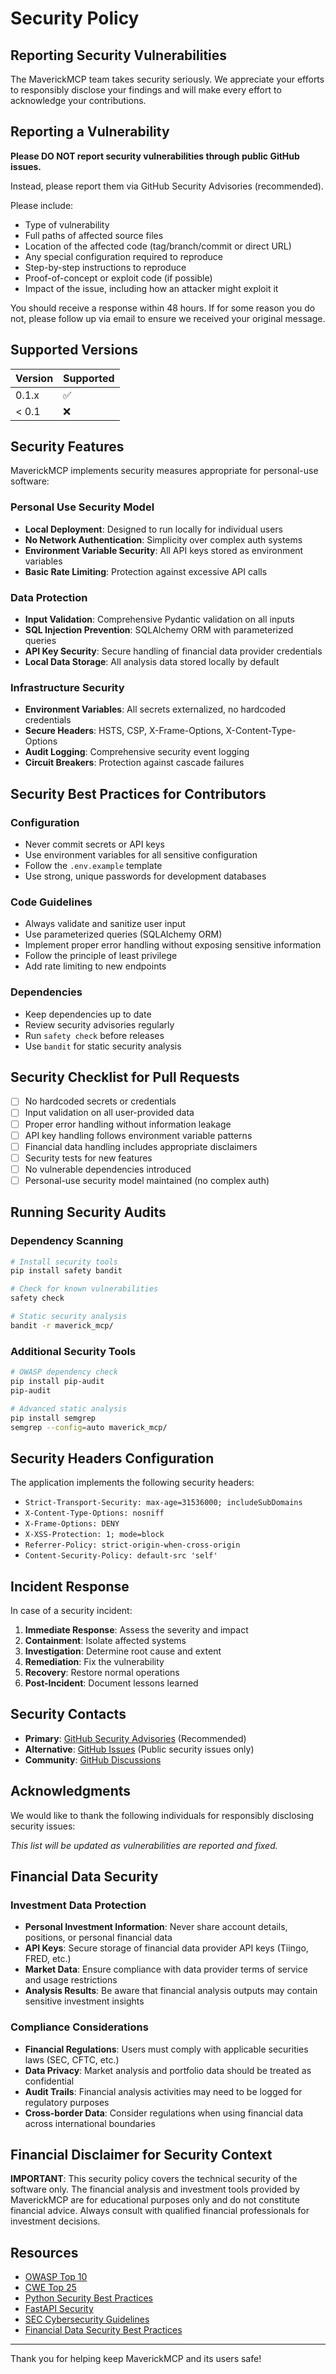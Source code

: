 # Security Policy

## Reporting Security Vulnerabilities

The MaverickMCP team takes security seriously. We appreciate your efforts to responsibly disclose your findings and will make every effort to acknowledge your contributions.

## Reporting a Vulnerability

**Please DO NOT report security vulnerabilities through public GitHub issues.**

Instead, please report them via GitHub Security Advisories (recommended).

Please include:

- Type of vulnerability
- Full paths of affected source files
- Location of the affected code (tag/branch/commit or direct URL)
- Any special configuration required to reproduce
- Step-by-step instructions to reproduce
- Proof-of-concept or exploit code (if possible)
- Impact of the issue, including how an attacker might exploit it

You should receive a response within 48 hours. If for some reason you do not, please follow up via email to ensure we received your original message.

## Supported Versions

| Version | Supported          |
| ------- | ------------------ |
| 0.1.x   | :white_check_mark: |
| < 0.1   | :x:                |

## Security Features

MaverickMCP implements security measures appropriate for personal-use software:

### Personal Use Security Model

- **Local Deployment**: Designed to run locally for individual users
- **No Network Authentication**: Simplicity over complex auth systems
- **Environment Variable Security**: All API keys stored as environment variables
- **Basic Rate Limiting**: Protection against excessive API calls

### Data Protection

- **Input Validation**: Comprehensive Pydantic validation on all inputs
- **SQL Injection Prevention**: SQLAlchemy ORM with parameterized queries
- **API Key Security**: Secure handling of financial data provider credentials
- **Local Data Storage**: All analysis data stored locally by default

### Infrastructure Security

- **Environment Variables**: All secrets externalized, no hardcoded credentials
- **Secure Headers**: HSTS, CSP, X-Frame-Options, X-Content-Type-Options
- **Audit Logging**: Comprehensive security event logging
- **Circuit Breakers**: Protection against cascade failures

## Security Best Practices for Contributors

### Configuration

- Never commit secrets or API keys
- Use environment variables for all sensitive configuration
- Follow the `.env.example` template
- Use strong, unique passwords for development databases

### Code Guidelines

- Always validate and sanitize user input
- Use parameterized queries (SQLAlchemy ORM)
- Implement proper error handling without exposing sensitive information
- Follow the principle of least privilege
- Add rate limiting to new endpoints

### Dependencies

- Keep dependencies up to date
- Review security advisories regularly
- Run `safety check` before releases
- Use `bandit` for static security analysis

## Security Checklist for Pull Requests

- [ ] No hardcoded secrets or credentials
- [ ] Input validation on all user-provided data
- [ ] Proper error handling without information leakage
- [ ] API key handling follows environment variable patterns
- [ ] Financial data handling includes appropriate disclaimers
- [ ] Security tests for new features
- [ ] No vulnerable dependencies introduced
- [ ] Personal-use security model maintained (no complex auth)

## Running Security Audits

### Dependency Scanning

```bash
# Install security tools
pip install safety bandit

# Check for known vulnerabilities
safety check

# Static security analysis
bandit -r maverick_mcp/
```

### Additional Security Tools

```bash
# OWASP dependency check
pip install pip-audit
pip-audit

# Advanced static analysis
pip install semgrep
semgrep --config=auto maverick_mcp/
```

## Security Headers Configuration

The application implements the following security headers:

- `Strict-Transport-Security: max-age=31536000; includeSubDomains`
- `X-Content-Type-Options: nosniff`
- `X-Frame-Options: DENY`
- `X-XSS-Protection: 1; mode=block`
- `Referrer-Policy: strict-origin-when-cross-origin`
- `Content-Security-Policy: default-src 'self'`

## Incident Response

In case of a security incident:

1. **Immediate Response**: Assess the severity and impact
2. **Containment**: Isolate affected systems
3. **Investigation**: Determine root cause and extent
4. **Remediation**: Fix the vulnerability
5. **Recovery**: Restore normal operations
6. **Post-Incident**: Document lessons learned

## Security Contacts

- **Primary**: [GitHub Security Advisories](https://github.com/arunbcodes/maverick-mcp/security) (Recommended)
- **Alternative**: [GitHub Issues](https://github.com/arunbcodes/maverick-mcp/issues) (Public security issues only)
- **Community**: [GitHub Discussions](https://github.com/arunbcodes/maverick-mcp/discussions)

## Acknowledgments

We would like to thank the following individuals for responsibly disclosing security issues:

_This list will be updated as vulnerabilities are reported and fixed._

## Financial Data Security

### Investment Data Protection

- **Personal Investment Information**: Never share account details, positions, or personal financial data
- **API Keys**: Secure storage of financial data provider API keys (Tiingo, FRED, etc.)
- **Market Data**: Ensure compliance with data provider terms of service and usage restrictions
- **Analysis Results**: Be aware that financial analysis outputs may contain sensitive investment insights

### Compliance Considerations

- **Financial Regulations**: Users must comply with applicable securities laws (SEC, CFTC, etc.)
- **Data Privacy**: Market analysis and portfolio data should be treated as confidential
- **Audit Trails**: Financial analysis activities may need to be logged for regulatory purposes
- **Cross-border Data**: Consider regulations when using financial data across international boundaries

## Financial Disclaimer for Security Context

**IMPORTANT**: This security policy covers the technical security of the software only. The financial analysis and investment tools provided by MaverickMCP are for educational purposes only and do not constitute financial advice. Always consult with qualified financial professionals for investment decisions.

## Resources

- [OWASP Top 10](https://owasp.org/www-project-top-ten/)
- [CWE Top 25](https://cwe.mitre.org/top25/)
- [Python Security Best Practices](https://python.readthedocs.io/en/latest/library/security_warnings.html)
- [FastAPI Security](https://fastapi.tiangolo.com/tutorial/security/)
- [SEC Cybersecurity Guidelines](https://www.sec.gov/spotlight/cybersecurity)
- [Financial Data Security Best Practices](https://www.cisa.gov/financial-services)

---

Thank you for helping keep MaverickMCP and its users safe!
